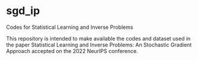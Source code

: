 # sgd_ip
Codes for Statistical Learning and Inverse Problems

This repository is intended to make available the codes and dataset used in the paper Statistical Learning and Inverse Problems: An Stochastic Gradient Approach accepted on the 2022 NeurIPS conference. 
